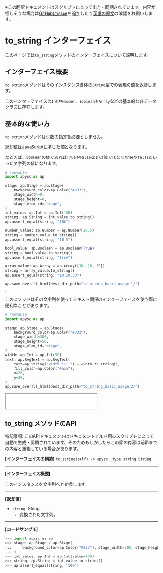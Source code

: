 <span class="inconspicuous-txt">※この翻訳ドキュメントはスクリプトによって出力・同期されています。内容が怪しそうな場合は<a href="https://github.com/simon-ritchie/apysc/issues" target="_blank">GitHubにissue</a>を追加したり[英語の原文](https://simon-ritchie.github.io/apysc/en/to_string.html)の確認をお願いします。</span>

# to_string インターフェイス

このページでは`to_string`メソッドのインターフェイスについて説明します。

## インターフェイス概要

`to_string`メソッドはそのインスタンス自体の`String`型での表現の値を返却します。

このインターフェイスは`Int`や`Number`、`Boolean`や`Array`などの基本的な各データクラスに存在します。

## 基本的な使い方

`to_string`メソッドは引数の指定を必要としません。

返却値はJavaScriptに準じた値となります。

たとえば、`Boolean`の値であれば`True`や`False`などの値ではなく`true`や`false`といった文字列の値になります。

```py
# runnable
import apysc as ap

stage: ap.Stage = ap.Stage(
    background_color=ap.Color("#333"),
    stage_width=0,
    stage_height=0,
    stage_elem_id="stage",
)
int_value: ap.Int = ap.Int(100)
string: ap.String = int_value.to_string()
ap.assert_equal(string, "100")

number_value: ap.Number = ap.Number(10.5)
string = number_value.to_string()
ap.assert_equal(string, "10.5")

bool_value: ap.Boolean = ap.Boolean(True)
string = bool_value.to_string()
ap.assert_equal(string, "true")

array_value: ap.Array = ap.Array([10, 20, 30])
string = array_value.to_string()
ap.assert_equal(string, "10,20,30")

ap.save_overall_html(dest_dir_path="to_string_basic_usage_1/")
```

<iframe src="static/to_string_basic_usage_1/index.html" width="0" height="0"></iframe>

このメソッドはその文字列を使ってテキスト関係のインターフェイスを使う際に便利なことがあります。

```py
# runnable
import apysc as ap

stage: ap.Stage = ap.Stage(
    background_color=ap.Color("#333"),
    stage_width=300,
    stage_height=50,
    stage_elem_id="stage",
)
width: ap.Int = ap.Int(50)
text: ap.SvgText = ap.SvgText(
    text=ap.String("width is: ") + width.to_string(),
    fill_color=ap.Color("#aaa"),
    x=20,
    y=30,
)
ap.save_overall_html(dest_dir_path="to_string_basic_usage_2/")
```

<iframe src="static/to_string_basic_usage_2/index.html" width="300" height="50"></iframe>

## to_string メソッドのAPI

<span class="inconspicuous-txt">特記事項: このAPIドキュメントはドキュメントビルド用のスクリプトによって自動で生成・同期されています。そのためもしかしたらこの節の内容は前節までの内容と重複している場合があります。</span>

**[インターフェイスの構造]** `to_string(self) -> apysc._type.string.String`<hr>

**[インターフェイス概要]**

このインスタンスを文字列へと変換します。<hr>

**[返却値]**

- `string`: String
  - 変換された文字列。

<hr>

**[コードサンプル]**

```py
>>> import apysc as ap
>>> stage: ap.Stage = ap.Stage(
...     background_color=ap.Color("#333"), stage_width=200, stage_height=200
... )
>>> int_value: ap.Int = ap.Int(value=100)
>>> string: ap.String = int_value.to_string()
>>> ap.assert_equal(string, "100")
```
